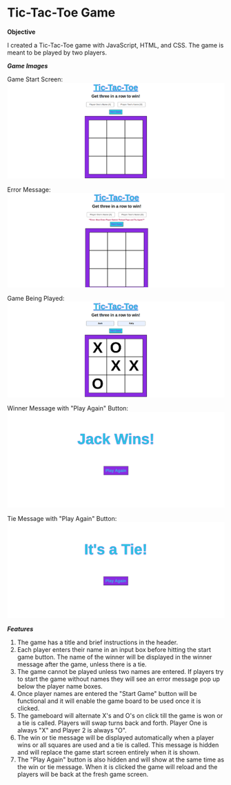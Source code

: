 # Tic-Tac-Toe Game

**Objective**

I created a Tic-Tac-Toe game with JavaScript, HTML, and CSS. The game is meant to be played by two players.

***Game Images***

Game Start Screen:
![](images/blankgame.png)

Error Message:
![](images/error.png)

Game Being Played:
![](images/playinggame.png)

Winner Message with "Play Again" Button:
![](images/winner.png)

Tie Message with "Play Again" Button:
![](images/tie.png)

***Features***

1. The game has a title and brief instructions in the header.
2. Each player enters their name in an input box before hitting the start game button. The name of the winner will be displayed in the winner message after the game, unless there is a tie.
3. The game cannot be played unless two names are entered. If players try to start the game without names they will see an error message pop up below the player name boxes.
4. Once player names are entered the "Start Game" button will be functional and it will enable the game board to be used once it is clicked.
5. The gameboard will alternate X's and O's on click till the game is won or a tie is called. Players will swap turns back and forth. Player One is always "X" and Player 2 is always "O".
6. The win or tie message will be displayed automatically when a player wins or all squares are used and a tie is called. This message is hidden and will replace the game start screen entirely when it is shown.
7. The "Play Again" button is also hidden and will show at the same time as the win or tie message. When it is clicked the game will reload and the players will be back at the fresh game screen.
